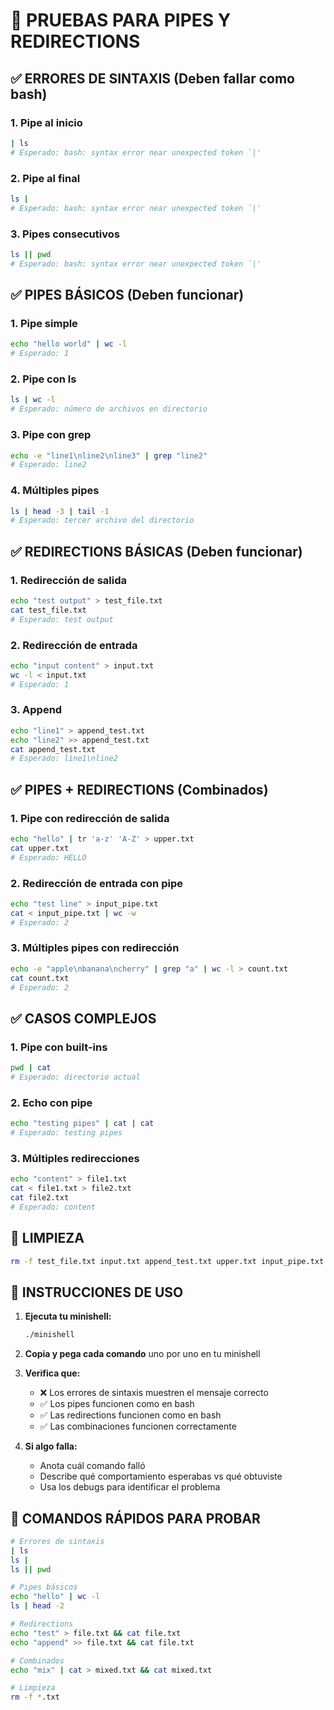 # 🧪 PRUEBAS PARA PIPES Y REDIRECTIONS

## ✅ ERRORES DE SINTAXIS (Deben fallar como bash)

### 1. Pipe al inicio
```bash
| ls
# Esperado: bash: syntax error near unexpected token `|'
```

### 2. Pipe al final
```bash
ls |
# Esperado: bash: syntax error near unexpected token `|'
```

### 3. Pipes consecutivos
```bash
ls || pwd
# Esperado: bash: syntax error near unexpected token `|'
```

## ✅ PIPES BÁSICOS (Deben funcionar)

### 1. Pipe simple
```bash
echo "hello world" | wc -l
# Esperado: 1
```

### 2. Pipe con ls
```bash
ls | wc -l
# Esperado: número de archivos en directorio
```

### 3. Pipe con grep
```bash
echo -e "line1\nline2\nline3" | grep "line2"
# Esperado: line2
```

### 4. Múltiples pipes
```bash
ls | head -3 | tail -1
# Esperado: tercer archivo del directorio
```

## ✅ REDIRECTIONS BÁSICAS (Deben funcionar)

### 1. Redirección de salida
```bash
echo "test output" > test_file.txt
cat test_file.txt
# Esperado: test output
```

### 2. Redirección de entrada
```bash
echo "input content" > input.txt
wc -l < input.txt
# Esperado: 1
```

### 3. Append
```bash
echo "line1" > append_test.txt
echo "line2" >> append_test.txt
cat append_test.txt
# Esperado: line1\nline2
```

## ✅ PIPES + REDIRECTIONS (Combinados)

### 1. Pipe con redirección de salida
```bash
echo "hello" | tr 'a-z' 'A-Z' > upper.txt
cat upper.txt
# Esperado: HELLO
```

### 2. Redirección de entrada con pipe
```bash
echo "test line" > input_pipe.txt
cat < input_pipe.txt | wc -w
# Esperado: 2
```

### 3. Múltiples pipes con redirección
```bash
echo -e "apple\nbanana\ncherry" | grep "a" | wc -l > count.txt
cat count.txt
# Esperado: 2
```

## ✅ CASOS COMPLEJOS

### 1. Pipe con built-ins
```bash
pwd | cat
# Esperado: directorio actual
```

### 2. Echo con pipe
```bash
echo "testing pipes" | cat | cat
# Esperado: testing pipes
```

### 3. Múltiples redirecciones
```bash
echo "content" > file1.txt
cat < file1.txt > file2.txt
cat file2.txt
# Esperado: content
```

## 🧹 LIMPIEZA
```bash
rm -f test_file.txt input.txt append_test.txt upper.txt input_pipe.txt count.txt file1.txt file2.txt
```

## 🎯 INSTRUCCIONES DE USO

1. **Ejecuta tu minishell:**
   ```bash
   ./minishell
   ```

2. **Copia y pega cada comando** uno por uno en tu minishell

3. **Verifica que:**
   - ❌ Los errores de sintaxis muestren el mensaje correcto
   - ✅ Los pipes funcionen como en bash
   - ✅ Las redirections funcionen como en bash
   - ✅ Las combinaciones funcionen correctamente

4. **Si algo falla:**
   - Anota cuál comando falló
   - Describe qué comportamiento esperabas vs qué obtuviste
   - Usa los debugs para identificar el problema

## 🚀 COMANDOS RÁPIDOS PARA PROBAR

```bash
# Errores de sintaxis
| ls
ls |
ls || pwd

# Pipes básicos
echo "hello" | wc -l
ls | head -2

# Redirections
echo "test" > file.txt && cat file.txt
echo "append" >> file.txt && cat file.txt

# Combinados
echo "mix" | cat > mixed.txt && cat mixed.txt

# Limpieza
rm -f *.txt
```
